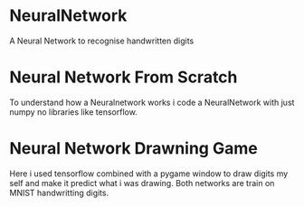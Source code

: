 # NeuralNetwork
A Neural Network to recognise handwritten digits

<h1>Neural Network From Scratch</h1>
To understand how a Neuralnetwork works i code a NeuralNetwork with just numpy no libraries like tensorflow.

<h1>Neural Network Drawning Game</h1>
Here i used tensorflow combined with a pygame window to draw digits my self and make it predict what i was drawing. 
Both networks are train on MNIST handwritting digits.
